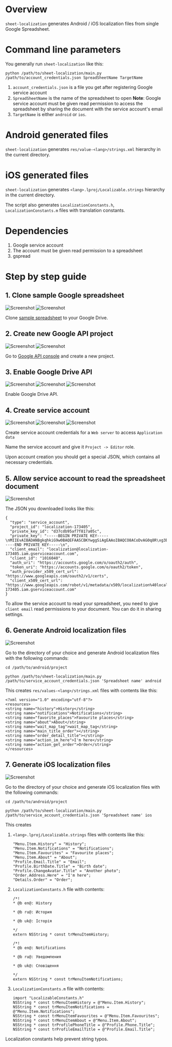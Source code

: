
# Overview

`sheet-localization` generates Android / iOS localization files from single Google Spreadsheet.

# Command line parameters

You generally run `sheet-localization` like this:

`python /path/to/sheet-localization/main.py /path/to/account_credentials.json SpreadSheetName TargetName`

1. `account_credentials.json` is a file you get after registering Google service account
1. `SpreadSheetName` is the name of the spreadsheet to open
   **Note**: Google service account must be given read permission to access the spreadsheet
   by sharing the document with the service account's email
1. `TargetName` is either `android` or `ios`.

# Android generated files

`sheet-localization` generates `res/value-<lang>/strings.xml` hierarchy in the current directory.

# iOS generated files

`sheet-localization` generates `<lang>.lproj/Localizable.strings` hierarchy in the current directory.

The script also generates `LocalizationConstants.h`, `LocalizationConstants.m` files with
translation constants.

# Dependencies

1. Google service account
1. The account must be given read permission to a spreadsheet
1. gspread 

# Step by step guide

## 1. Clone sample Google spreadsheet

![Screenshot](readme/clone-action.png)
![Screenshot](readme/clone-title.png)

Clone [sample spreadsheet](https://goo.gl/41wame) to your Google Drive.

## 2. Create new Google API project

![Screenshot](readme/project-title.png)
![Screenshot](readme/project-created.png)

Go to [Google API console](https://console.developers.google.com) and create a new project.

## 3. Enable Google Drive API

![Screenshot](readme/enable-api-locate.png)
![Screenshot](readme/enable-api-enable.png)
![Screenshot](readme/enable-api-done.png)

Enable Google Drive API.

## 4. Create service account

![Screenshot](readme/credentials-type.png)
![Screenshot](readme/credentials-title.png)
![Screenshot](readme/credentials-json.png)

Create service account credentials for a `Web server` to access `Application data`

Name the service account and give it `Project -> Editor` role.

Upon account creation you should get a special JSON, which contains all necessary credentials.

## 5. Allow service account to read the spreadsheet document

![Screenshot](readme/share.png)

The JSON you downloaded looks like this:
```
{
  "type": "service_account",
  "project_id": "localization-173405",
  "private_key_id": "d37cdb95af7f817a05c",
  "private_key": "-----BEGIN PRIVATE KEY-----\nMIIEvAIBADANBgkqhkiG9w0BAQEFAASCBKYwggSiAgEAAoIBAQCO8ACoDvAG0q8R\xg3bQzHYCVrEDBcBFkfJ4d8dfy9FdIS++p3XvmLOWnFyMreQTPh1\njmx7jdmDpEwZHNZrj2dYYf0Xta8A0wxdejqUmNq4CyOBqTzomqCdzu36qBp8szUk\nN1l9G9u+rLcm9J/BlinOeA==\n-----END PRIVATE KEY-----\n",
  "client_email": "localization@localization-173405.iam.gserviceaccount.com",
  "client_id": "1016040",
  "auth_uri": "https://accounts.google.com/o/oauth2/auth",
  "token_uri": "https://accounts.google.com/o/oauth2/token",
  "auth_provider_x509_cert_url": "https://www.googleapis.com/oauth2/v1/certs",
  "client_x509_cert_url": "https://www.googleapis.com/robot/v1/metadata/x509/localization%40localization-173405.iam.gserviceaccount.com"
}
```

To allow the service account to read your spreadsheet, you need to give `client email`
read permissions to your document. You can do it in sharing settings.

## 6. Generate Android localization files

![Screenshot](readme/android.png)

Go to the directory of your choice and
generate Android localization files with the following commands:

`cd /path/to/android/project`

`python /path/to/sheet-localization/main.py /path/to/service_account_credentials.json 'Spreadsheet name' android`

This creates `res/values-<lang>/strings.xml` files with contents like this:

```
<?xml version="1.0" encoding="utf-8"?>
<resources>
<string name="history">History</string>
<string name="notifications">Notifications</string>
<string name="favorite_places">Favourite places</string>
<string name="about">About</string>
<string name="wait_map_tag">wait_map_tag</string>
<string name="main_title_order"></string>
<string name="order_detail_title"></string>
<string name="action_im_here">I'm here</string>
<string name="action_get_order">Order</string>
</resources>
```

## 7. Generate iOS localization files

![Screenshot](readme/ios_run.png)

Go to the directory of your choice and
generate iOS localization files with the following commands:

`cd /path/to/android/project`

`python /path/to/sheet-localization/main.py /path/to/service_account_credentials.json 'Spreadsheet name' ios`

This creates

1. `<lang>.lproj/Localizable.strings` files with contents like this:
    ```
    "Menu.Item.History" = "History";
    "Menu.Item.Notifications" = "Notifications";
    "Menu.Item.Favourites" = "Favourite places";
    "Menu.Item.About" = "About";
    "Profile.Email.Title" = "Email";
    "Profile.BirthDate.Title" = "Birth date";
    "Profile.ChangeAvatar.Title" = "Another photo";
    "Order.Address.Here" = "I'm here";
    "Details.Order" = "Order";
    ```
1. `LocalizationConstants.h` file with contents:
    ```
    /*!
    * @b en@: History

    * @b ru@: История

    * @b uk@: Історія

    */
    extern NSString * const trMenuItemHistory;

    /*!
    * @b en@: Notifications

    * @b ru@: Уведомления

    * @b uk@: Сповіщення

    */
    extern NSString * const trMenuItemNotifications;
    ```
1. `LocalizationConstants.m` file with contents:
    ```
    import "LocalizableConstants.h"
    NSString * const trMenuItemHistory = @"Menu.Item.History";
    NSString * const trMenuItemNotifications = @"Menu.Item.Notifications";
    NSString * const trMenuItemFavourites = @"Menu.Item.Favourites";
    NSString * const trMenuItemAbout = @"Menu.Item.About";
    NSString * const trProfilePhoneTitle = @"Profile.Phone.Title";
    NSString * const trProfileEmailTitle = @"Profile.Email.Title";
    ```

Localization constants help prevent string typos.

